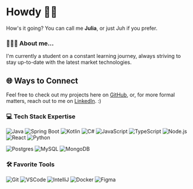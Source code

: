 # Howdy 👋🏼
How's it going? You can call me **Julia**, or just Juh if you prefer.

### 👱🏼‍♀️ About me...
I'm currently a student on a constant learning journey, always striving to stay up-to-date with the latest market technologies.

## 🌐 Ways to Connect
Feel free to check out my projects here on [GitHub](https://github.com/yoviscky), or, for more formal matters, reach out to me on [LinkedIn](https://linkedin.com). :)

### 💻 Tech Stack Expertise
![Java](https://img.shields.io/badge/-Java-151515?style=for-the-badge&logo=java&logoColor=white)
![Spring Boot](https://img.shields.io/badge/-Spring%20Boot-151515?style=for-the-badge&logo=spring-boot&logoColor=6DB33F)
![Kotlin](https://img.shields.io/badge/-Kotlin-151515?style=for-the-badge&logo=kotlin&logoColor=0095D5)
![C#](https://img.shields.io/badge/-C%23-151515?style=for-the-badge&logo=c-sharp&logoColor=239120)
![JavaScript](https://img.shields.io/badge/-JavaScript-151515?style=for-the-badge&logo=javascript&logoColor=F7DF1E)
![TypeScript](https://img.shields.io/badge/-TypeScript-151515?style=for-the-badge&logo=typescript&logoColor=3178C6)
![Node.js](https://img.shields.io/badge/-Node.js-151515?style=for-the-badge&logo=node.js&logoColor=339933)
![React](https://img.shields.io/badge/-React-151515?style=for-the-badge&logo=react&logoColor=61DAFB)
![Python](https://img.shields.io/badge/-Python-151515?style=for-the-badge&logo=python&logoColor=3776AB)

![Postgres](https://img.shields.io/badge/-Postgres-151515?style=for-the-badge&logo=postgresql&logoColor=336791)
![MySQL](https://img.shields.io/badge/-MySQL-151515?style=for-the-badge&logo=mysql&logoColor=4479A1)
![MongoDB](https://img.shields.io/badge/-MongoDB-151515?style=for-the-badge&logo=mongodb&logoColor=47A248)

### 🛠️ Favorite Tools
![Git](https://img.shields.io/badge/-Git-151515?style=for-the-badge&logo=git&logoColor=F05032)
![VSCode](https://img.shields.io/badge/-VSCode-151515?style=for-the-badge&logo=visual-studio-code&logoColor=007ACC)
![IntelliJ](https://img.shields.io/badge/-IntelliJ-151515?style=for-the-badge&logo=intellij-idea&logoColor=FFFFFF)
![Docker](https://img.shields.io/badge/-Docker-151515?style=for-the-badge&logo=docker&logoColor=2496ED)
![Figma](https://img.shields.io/badge/-Figma-151515?style=for-the-badge&logo=figma&logoColor=F24E1E)